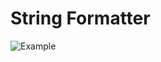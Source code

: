 # String Formatter

![Example](https://cdn.rawgit.com/ianmk2/StringFormatter/master/src/main/resources/static/example.png)
